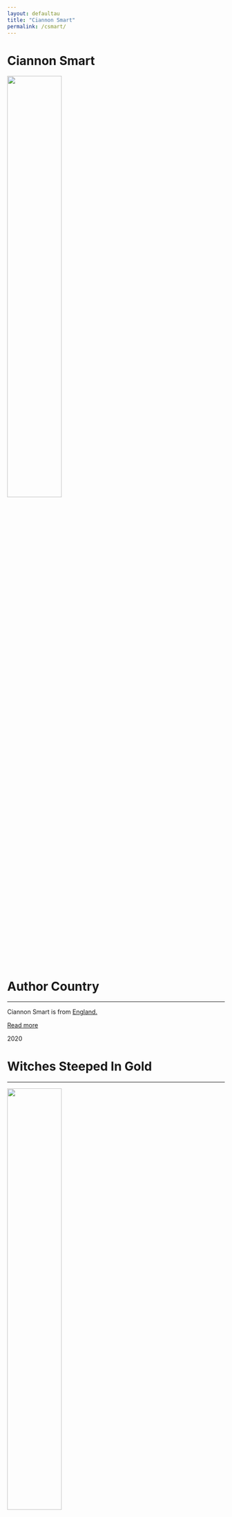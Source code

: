 ```yaml
---
layout: defaultau
title: "Ciannon Smart"
permalink: /csmart/
---
```

<!-- partial:index.partial.html -->
<div class="content">
    <h1>Ciannon Smart</h1>
    <div class="quote">
        <div><img src="https://thequietpond.files.wordpress.com/2021/02/ciannon-smart-pic_resized.jpg" height="50%" width = "50%" class="logo"></div>
    </div>
    <div class="timeline">
        <div style="padding-bottom:100px;"></div>
        <div class="block">
            <div class="date right"><p class="right">  </p></div>
            <div class="dot"></div>
            <div class="left first">
            <div class="author_country">
                <h1>Author Country</h1><hr>
          <div class="aclocation">  <p>Ciannon Smart is from <a href="{{ site.baseurl }}/11">England.</a></p></div>
              <div class="acreadmore">  <a href="NA" target="_blank">Read more</a></div>
            </div>
            </div>
        </div>
        <div class="block">
            <div class="date left"><p class="left">2020</p></div>
            <div class="dot"></div>
            <div class="right">
                <h1>Witches Steeped In Gold</h1><hr>
                <p><img src="https://encrypted-tbn3.gstatic.com/images?q=tbn:ANd9GcSTtF-3Tn-z0zhKAthNaYCf5_R0mFwIM70dNzrNnWdeTmkIMYYH" height="50%" width = "50%"></p>
                <p>
                Language: English<br/>
                Publisher: HarperCollins<br/>
                Pub_location: New York, NY, United States<br/>
                Genre: Fiction (Novel)<br/>
                Length: 533</p>
            </div>
        </div>
        <div class="block">
            <div class="date right"><p class="right">2022</p></div>
            <div class="dot"></div>
            <div class="left hide">
                <h1>Empress Crowned in Red</h1><hr>
                <p><img src="https://i.gr-assets.com/images/S/compressed.photo.goodreads.com/books/1634748716l/58984663.jpg" height="50%" width = "50%"></p>
                <p>Language: English<br/>
                Publisher: HarperCollins<br/>
                Pub_location: New York, NY, United States<br/>
                Genre: Fiction (Novel)<br/>
                Length: 768</p>
            </div>
        </div>
</div>
  <!-- partial -->
<script src='https://cdnjs.cloudflare.com/ajax/libs/jquery/3.1.1/jquery.min.js'></script><script  src="{{ site.baseurl }}/assets/js/authorscript.js"></script>